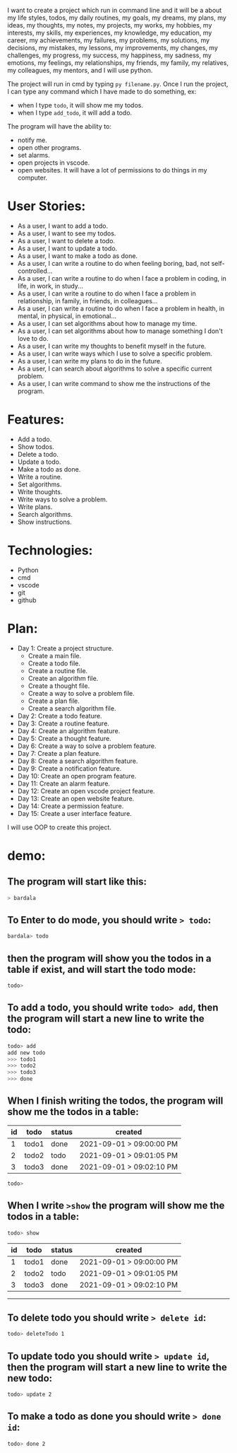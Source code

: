I want to create a project which run in command line and it will be a about my life styles, todos, my daily routines, my goals, my dreams, my plans, my ideas, my thoughts, my notes, my projects, my works, my hobbies, my interests, my skills, my experiences, my knowledge, my education, my career, my achievements, my failures, my problems, my solutions, my decisions, my mistakes, my lessons, my improvements, my changes, my challenges, my progress, my success, my happiness, my sadness, my emotions, my feelings, my relationships, my friends, my family, my relatives, my colleagues, my mentors, and I will use python.

The project will run in cmd by typing `py filename.py`.
Once I run the project, I can type any command which I have made to do something, ex:

- when I type `todo`, it will show me my todos.
- when I type `add_todo`, it will add a todo.

The program will have the ability to:

- notify me.
- open other programs.
- set alarms.
- open projects in vscode.
- open websites.
  It will have a lot of permissions to do things in my computer.

# User Stories:

- As a user, I want to add a todo.
- As a user, I want to see my todos.
- As a user, I want to delete a todo.
- As a user, I want to update a todo.
- As a user, I want to make a todo as done.
- As a user, I can write a routine to do when feeling boring, bad, not self-controlled...
- As a user, I can write a routine to do when I face a problem in coding, in life, in work, in study...
- As a user, I can write a routine to do when I face a problem in relationship, in family, in friends, in colleagues...
- As a user, I can write a routine to do when I face a problem in health, in mental, in physical, in emotional...
- As a user, I can set algorithms about how to manage my time.
- As a user, I can set algorithms about how to manage something I don't love to do.
- As a user, I can write my thoughts to benefit myself in the future.
- As a user, I can write ways which I use to solve a specific problem.
- As a user, I can write my plans to do in the future.
- As a user, I can search about algorithms to solve a specific current problem.
- As a user, I can write command to show me the instructions of the program.

# Features:

- Add a todo.
- Show todos.
- Delete a todo.
- Update a todo.
- Make a todo as done.
- Write a routine.
- Set algorithms.
- Write thoughts.
- Write ways to solve a problem.
- Write plans.
- Search algorithms.
- Show instructions.

# Technologies:

- Python
- cmd
- vscode
- git
- github

# Plan:

- Day 1: Create a project structure.
  - Create a main file.
  - Create a todo file.
  - Create a routine file.
  - Create an algorithm file.
  - Create a thought file.
  - Create a way to solve a problem file.
  - Create a plan file.
  - Create a search algorithm file.
- Day 2: Create a todo feature.
- Day 3: Create a routine feature.
- Day 4: Create an algorithm feature.
- Day 5: Create a thought feature.
- Day 6: Create a way to solve a problem feature.
- Day 7: Create a plan feature.
- Day 8: Create a search algorithm feature.
- Day 9: Create a notification feature.
- Day 10: Create an open program feature.
- Day 11: Create an alarm feature.
- Day 12: Create an open vscode project feature.
- Day 13: Create an open website feature.
- Day 14: Create a permission feature.
- Day 15: Create a user interface feature.

I will use OOP to create this project.

# demo:

## The program will start like this:

```sh
> bardala
```

## To Enter to do mode, you should write `> todo`:

```sh
bardala> todo
```

## then the program will show you the todos in a table if exist, and will start the todo mode:

```sh
todo>
```

## To add a todo, you should write `todo> add`, then the program will start a new line to write the todo:

```sh
todo> add
add new todo
>>> todo1
>>> todo2
>>> todo3
>>> done
```

## When I finish writing the todos, the program will show me the todos in a table:

| id  | todo  | status | created                  |
| --- | ----- | ------ | ------------------------ |
| 1   | todo1 | done   | 2021-09-01 > 09:00:00 PM |
| 2   | todo2 | todo   | 2021-09-01 > 09:01:05 PM |
| 3   | todo3 | done   | 2021-09-01 > 09:02:10 PM |

```sh
todo>
```

## When I write `>show` the program will show me the todos in a table:

```sh
todo> show
```

| id  | todo  | status | created                  |
| --- | ----- | ------ | ------------------------ |
| 1   | todo1 | done   | 2021-09-01 > 09:00:00 PM |
| 2   | todo2 | todo   | 2021-09-01 > 09:01:05 PM |
| 3   | todo3 | done   | 2021-09-01 > 09:02:10 PM |

---

## To delete todo you should write `> delete id`:

```sh
todo> deleteTodo 1
```

## To update todo you should write `> update id`, then the program will start a new line to write the new todo:

```sh
todo> update 2
```

## To make a todo as done you should write `> done id`:

```sh
todo> done 2
```
